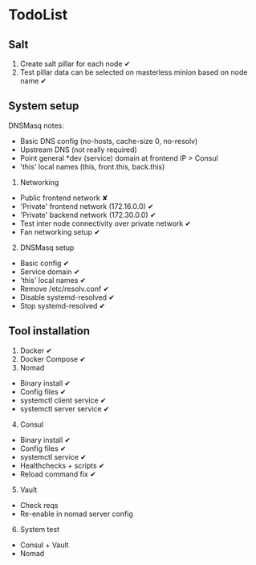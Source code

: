 # TodoList

## Salt

1. Create salt pillar for each node ✔
2. Test pillar data can be selected on masterless minion based on node name ✔

## System setup

DNSMasq notes:
  * Basic DNS config (no-hosts, cache-size 0, no-resolv)
  * Upstream DNS (not really required)
  * Point general *dev (service) domain at frontend IP > Consul
  * 'this' local names (this, front.this, back.this)

1. Networking
  - Public frontend network ✘
  - 'Private' frontend network (172.16.0.0) ✔
  - 'Private' backend network (172.30.0.0) ✔
  - Test inter node connectivity over private network ✔
  - Fan networking setup ✔
2. DNSMasq setup
  - Basic config ✔
  - Service domain ✔
  - 'this' local names ✔
  - Remove /etc/resolv.conf ✔
  - Disable systemd-resolved ✔
  - Stop systemd-resolved ✔

## Tool installation

1. Docker ✔
2. Docker Compose ✔
3. Nomad
  - Binary install ✔
  - Config files ✔
  - systemctl client service ✔
  - systemctl server service ✔
4. Consul
  - Binary install ✔
  - Config files ✔
  - systemctl service ✔
  - Healthchecks + scripts ✔
  - Reload command fix ✔
5. Vault
  - Check reqs
  - Re-enable in nomad server config
6. System test
  - Consul + Vault
  - Nomad